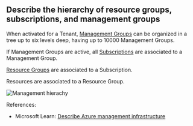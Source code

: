 ## Describe the hierarchy of resource groups, subscriptions, and management groups

When activated for a Tenant, [Management Groups](./0360-management-groups.md) can be organized in a tree up to six levels deep, having up to 10000 Management Groups.

If Management Groups are active, all [Subscriptions](./0350-subscriptions.md) are associated to a Management Group.

[Resource Groups](./0340-resource-groups.md) are associated to a Subscription.

Resources are associated to a Resource Group.

![Management hierachy](https://learn.microsoft.com/en-ca/azure/role-based-access-control/media/elevate-access-global-admin/elevate-access.png)

References:

* Microsoft Learn: [Describe Azure management infrastructure](https://learn.microsoft.com/en-us/training/modules/describe-core-architectural-components-of-azure/6-describe-azure-management-infrastructure)
